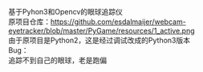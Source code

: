 基于Pyhon3和Opencv的眼球追踪仪  
原项目仓库：https://github.com/esdalmaijer/webcam-eyetracker/blob/master/PyGame/resources/1_active.png  
由于原项目是Python2，这是经过调试改成的Python3版本  
Bug：  
追踪不到自己的眼球，老是跑偏
